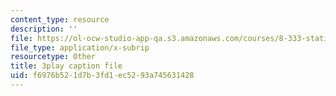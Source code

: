 ```yaml
---
content_type: resource
description: ''
file: https://ol-ocw-studio-app-qa.s3.amazonaws.com/courses/8-333-statistical-mechanics-i-statistical-mechanics-of-particles-fall-2013/f6976b521d7b3fd1ec5293a745631428_JaEqS1ozlHY.srt
file_type: application/x-subrip
resourcetype: Other
title: 3play caption file
uid: f6976b52-1d7b-3fd1-ec52-93a745631428
---
```

